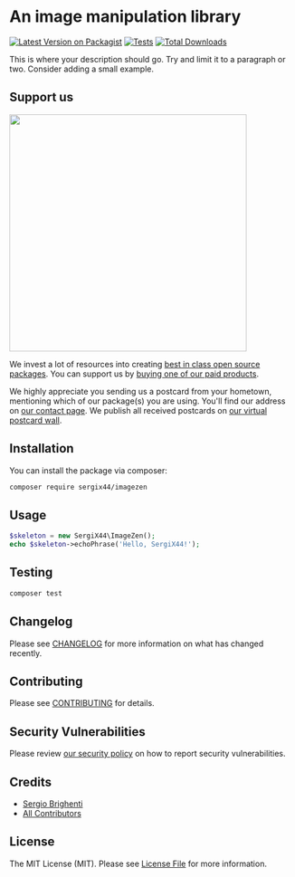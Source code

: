 # An image manipulation library

[![Latest Version on Packagist](https://img.shields.io/packagist/v/sergix44/imagezen.svg?style=flat-square)](https://packagist.org/packages/sergix44/imagezen)
[![Tests](https://img.shields.io/github/actions/workflow/status/sergix44/imagezen/run-tests.yml?branch=main&label=tests&style=flat-square)](https://github.com/sergix44/imagezen/actions/workflows/run-tests.yml)
[![Total Downloads](https://img.shields.io/packagist/dt/sergix44/imagezen.svg?style=flat-square)](https://packagist.org/packages/sergix44/imagezen)

This is where your description should go. Try and limit it to a paragraph or two. Consider adding a small example.

## Support us

[<img src="https://github-ads.s3.eu-central-1.amazonaws.com/imagezen.jpg?t=1" width="419px" />](https://spatie.be/github-ad-click/imagezen)

We invest a lot of resources into creating [best in class open source packages](https://spatie.be/open-source). You can support us by [buying one of our paid products](https://spatie.be/open-source/support-us).

We highly appreciate you sending us a postcard from your hometown, mentioning which of our package(s) you are using. You'll find our address on [our contact page](https://spatie.be/about-us). We publish all received postcards on [our virtual postcard wall](https://spatie.be/open-source/postcards).

## Installation

You can install the package via composer:

```bash
composer require sergix44/imagezen
```

## Usage

```php
$skeleton = new SergiX44\ImageZen();
echo $skeleton->echoPhrase('Hello, SergiX44!');
```

## Testing

```bash
composer test
```

## Changelog

Please see [CHANGELOG](CHANGELOG.md) for more information on what has changed recently.

## Contributing

Please see [CONTRIBUTING](https://github.com/spatie/.github/blob/main/CONTRIBUTING.md) for details.

## Security Vulnerabilities

Please review [our security policy](../../security/policy) on how to report security vulnerabilities.

## Credits

- [Sergio Brighenti](https://github.com/SergiX44)
- [All Contributors](../../contributors)

## License

The MIT License (MIT). Please see [License File](LICENSE.md) for more information.
